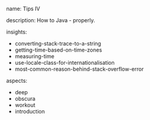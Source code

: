 name: Tips IV

description: How to Java - properly.

insights:
  - converting-stack-trace-to-a-string
  - getting-time-based-on-time-zones
  - measuring-time
  - use-locale-class-for-internationalisation
  - most-common-reason-behind-stack-overflow-error
 
aspects:
  - deep
  - obscura
  - workout
  - introduction
